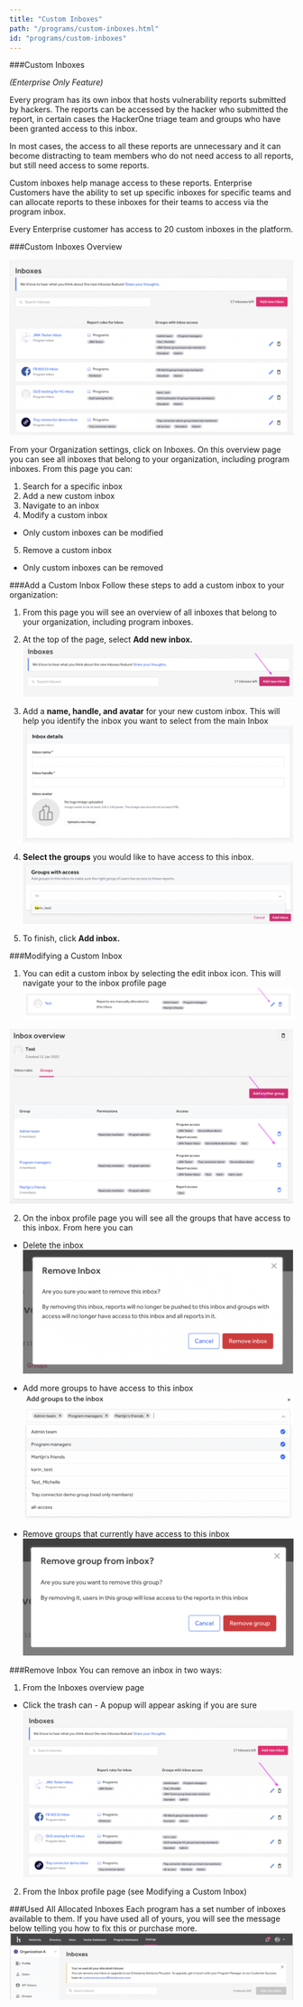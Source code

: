 ```yaml
---
title: "Custom Inboxes"
path: "/programs/custom-inboxes.html"
id: "programs/custom-inboxes"
---
```


###Custom Inboxes

*(Enterprise Only Feature)*

Every program has its own inbox that hosts vulnerability reports submitted by hackers. The reports can be accessed by the hacker who submitted the report, in certain cases the HackerOne triage team and groups who have been granted access to this inbox.

In most cases, the access to all these reports are unnecessary and it can become distracting to team members who do not need access to all reports, but still need access to some reports.

Custom inboxes help manage access to these reports. Enterprise Customers have the ability to set up specific inboxes for specific teams and can allocate reports to these inboxes for their teams to access via the program inbox.

Every Enterprise customer has access to 20 custom inboxes in the platform.

###Custom Inboxes Overview

![Custom Inboxes Overview page](./images/custom-inboxes-1.png)

From your Organization settings, click on Inboxes. On this overview page you can see all inboxes that belong to your organization, including program inboxes. From this page you can:
1. Search for a specific inbox
2. Add a new custom inbox
3. Navigate to an inbox
4. Modify a custom inbox
  * Only custom inboxes can be modified
5. Remove a custom inbox
  * Only custom inboxes can be removed

###Add a Custom Inbox
Follow these steps to add a custom inbox to your organization:

1. From this page you will see an overview of all inboxes that belong to your organization, including program inboxes.

2. At the top of the page, select **Add new inbox.**
![Add new inbox button](./images/custom-inboxes-2.png)

3. Add a **name, handle, and avatar** for your new custom inbox. This will help you identify the inbox you want to select from the main Inbox
![Setup new inbox details](./images/custom-inboxes-3.png)

4. **Select the groups** you would like to have access to this inbox.
![Add groups to new inbox](./images/custom-inboxes-4.png)

5. To finish, click **Add inbox.**

###Modifying a Custom Inbox
1. You can edit a custom inbox by selecting the edit inbox icon. This will navigate your to the inbox profile page
![Edit inbox button](./images/custom-inboxes-5.png)

![Inbox overview page](./images/custom-inboxes-6.png)

2. On the inbox profile page you will see all the groups that have access to this inbox. From here you can
  * Delete the inbox
  ![Remove inbox pop-up](./images/custom-inboxes-7.png)

  * Add more groups to have access to this inbox
  ![Add groups to inbox menu](./images/custom-inboxes-8.png)

  * Remove groups that currently have access to this inbox
  ![Remove group from inbox pop-up](./images/custom-inboxes-9.png)


###Remove Inbox
You can remove an inbox in two ways:
1. From the Inboxes overview page
  * Click the trash can - A popup will appear asking if you are sure
  ![Remove inbox button](./images/custom-inboxes-10.png)

2. From the Inbox profile page (see Modifying a Custom Inbox)

###Used All Allocated Inboxes
Each program has a set number of inboxes available to them. If you have used all of yours, you will see the message below telling you how to fix this or purchase more.
![Used allocated inboxes message](./images/custom-inboxes-11.png)
